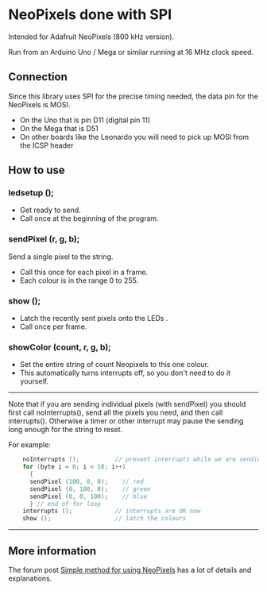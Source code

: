 # NeoPixels done with SPI

Intended for Adafruit NeoPixels (800 kHz version).

Run from an Arduino Uno / Mega or similar running at 16 MHz clock speed.

## Connection

Since this library uses SPI for the precise timing needed, the data pin for the NeoPixels is MOSI.

* On the Uno that is pin D11 (digital pin 11)
* On the Mega that is D51
* On other boards like the Leonardo you will need to pick up MOSI from the ICSP header

## How to use

### ledsetup ();

* Get ready to send.
* Call once at the beginning of the program.

### sendPixel (r, g, b);

Send a single pixel to the string.

* Call this once for each pixel in a frame.
* Each colour is in the range 0 to 255.

### show ();

* Latch the recently sent pixels onto the LEDs .
* Call once per frame.

### showColor (count, r, g, b);

* Set the entire string of count Neopixels to this one colour.
* This automatically turns interrupts off, so you don't need to do it yourself.

---

Note that if you are sending individual pixels (with sendPixel) you should first call
noInterrupts(), send all the pixels you need, and then call interrupts(). Otherwise a timer or
other interrupt may pause the sending long enough for the string to reset.

For example:

```C++
    noInterrupts ();          // prevent interrupts while we are sending colours
    for (byte i = 0; i < 10; i++)
      {
      sendPixel (100, 0, 0);    // red
      sendPixel (0, 100, 0);    // green
      sendPixel (0, 0, 100);    // blue
      } // end of for loop
    interrupts ();            // interrupts are OK now
    show ();                  // latch the colours
```

---

## More information

The forum post [Simple method for using NeoPixels](http://www.gammon.com.au/forum/?id=13357) has a lot of details and explanations.
